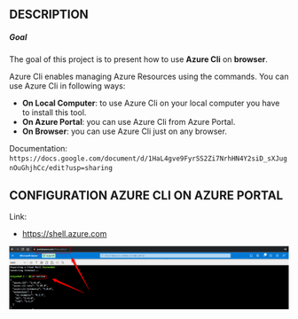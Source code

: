 DESCRIPTION
-----------

##### Goal
The goal of this project is to present how to use **Azure Cli** on **browser**.

Azure Cli enables managing Azure Resources using the commands. You can use Azure Cli in following ways:
* **On Local Computer**: to use Azure Cli on your local computer you have to install this tool.
* **On Azure Portal**: you can use Azure Cli from Azure Portal.
* **On Browser**: you can use Azure Cli just on any browser.

Documentation: `https://docs.google.com/document/d/1HaL4gve9FyrSS2Zi7NrhHN4Y2siD_sXJugnOuGhjhCc/edit?usp=sharing`


CONFIGURATION AZURE CLI ON AZURE PORTAL
---------------------------------------

Link:
* https://shell.azure.com

![My Image](readme-images/azure-cli-browser-01.png)